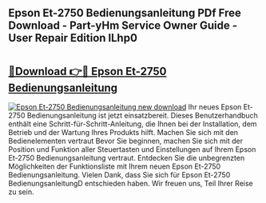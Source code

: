 ## Epson Et-2750 Bedienungsanleitung PDf Free Download - Part-yHm Service Owner Guide - User Repair Edition lLhp0

# <h2><a href="http://df5utz.blite.top/?on=Epson+Et-2750+Bedienungsanleitung">🔗Download 👉🔴 Epson Et-2750 Bedienungsanleitung</a></h2>

[![Epson Et-2750 Bedienungsanleitung new download](https://i.imgur.com/lujVjoI.png)](http://df5utz.blite.top/?on=Epson+Et-2750+Bedienungsanleitung)
Ihr neues Epson Et-2750 Bedienungsanleitung ist jetzt einsatzbereit. Dieses Benutzerhandbuch enthält eine Schritt-für-Schritt-Anleitung, die Ihnen bei der Installation, dem Betrieb und der Wartung Ihres Produkts hilft. Machen Sie sich mit den Bedienelementen vertraut Bevor Sie beginnen, machen Sie sich mit der Position und Funktion aller Steuertasten und Einstellungen auf Ihrem Epson Et-2750 Bedienungsanleitung vertraut. Entdecken Sie die unbegrenzten Möglichkeiten der Funktionsliste mit Ihrem neuen Epson Et-2750 Bedienungsanleitung. Vielen Dank, dass Sie sich für Epson Et-2750 BedienungsanleitungD entschieden haben. Wir freuen uns, Teil Ihrer Reise zu sein.
